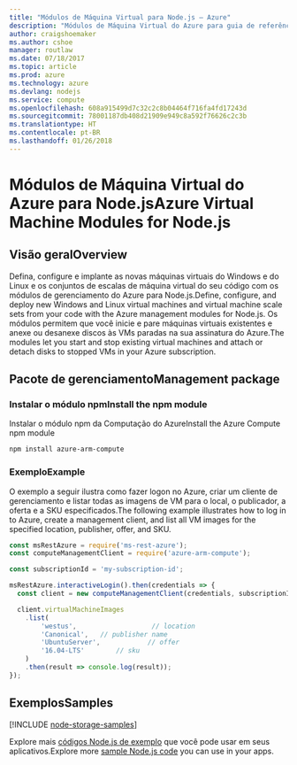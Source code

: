 ```yaml
---
title: "Módulos de Máquina Virtual para Node.js – Azure"
description: "Módulos de Máquina Virtual do Azure para guia de referência do Node.js"
author: craigshoemaker
ms.author: cshoe
manager: routlaw
ms.date: 07/18/2017
ms.topic: article
ms.prod: azure
ms.technology: azure
ms.devlang: nodejs
ms.service: compute
ms.openlocfilehash: 608a915499d7c32c2c8b04464f716fa4fd17243d
ms.sourcegitcommit: 78001187db408d21909e949c8a592f76626c2c3b
ms.translationtype: HT
ms.contentlocale: pt-BR
ms.lasthandoff: 01/26/2018
---
```

# <a name="azure-virtual-machine-modules-for-nodejs"></a><span data-ttu-id="d047c-103">Módulos de Máquina Virtual do Azure para Node.js</span><span class="sxs-lookup"><span data-stu-id="d047c-103">Azure Virtual Machine Modules for Node.js</span></span>

## <a name="overview"></a><span data-ttu-id="d047c-104">Visão geral</span><span class="sxs-lookup"><span data-stu-id="d047c-104">Overview</span></span>

<span data-ttu-id="d047c-105">Defina, configure e implante as novas máquinas virtuais do Windows e do Linux e os conjuntos de escalas de máquina virtual do seu código com os módulos de gerenciamento do Azure para Node.js.</span><span class="sxs-lookup"><span data-stu-id="d047c-105">Define, configure, and deploy new Windows and Linux virtual machines and virtual machine scale sets from your code with the Azure management modules for Node.js.</span></span> <span data-ttu-id="d047c-106">Os módulos permitem que você inicie e pare máquinas virtuais existentes e anexe ou desanexe discos às VMs paradas na sua assinatura do Azure.</span><span class="sxs-lookup"><span data-stu-id="d047c-106">The modules let you start and stop existing virtual machines and attach or detach disks to stopped VMs in your Azure subscription.</span></span>

## <a name="management-package"></a><span data-ttu-id="d047c-107">Pacote de gerenciamento</span><span class="sxs-lookup"><span data-stu-id="d047c-107">Management package</span></span>

### <a name="install-the-npm-module"></a><span data-ttu-id="d047c-108">Instalar o módulo npm</span><span class="sxs-lookup"><span data-stu-id="d047c-108">Install the npm module</span></span>

<span data-ttu-id="d047c-109">Instalar o módulo npm da Computação do Azure</span><span class="sxs-lookup"><span data-stu-id="d047c-109">Install the Azure Compute npm module</span></span>

```bash
npm install azure-arm-compute
```   

### <a name="example"></a><span data-ttu-id="d047c-110">Exemplo</span><span class="sxs-lookup"><span data-stu-id="d047c-110">Example</span></span>

<span data-ttu-id="d047c-111">O exemplo a seguir ilustra como fazer logon no Azure, criar um cliente de gerenciamento e listar todas as imagens de VM para o local, o publicador, a oferta e a SKU especificados.</span><span class="sxs-lookup"><span data-stu-id="d047c-111">The following example illustrates how to log in to Azure, create a management client, and list all VM images for the specified location, publisher, offer, and SKU.</span></span>

```javascript
const msRestAzure = require('ms-rest-azure');
const computeManagementClient = require('azure-arm-compute');

const subscriptionId = 'my-subscription-id';

msRestAzure.interactiveLogin().then(credentials => {
  const client = new computeManagementClient(credentials, subscriptionId);

  client.virtualMachineImages
    .list(
        'westus',                   // location
        'Canonical',   // publisher name
        'UbuntuServer',            // offer
        '16.04-LTS'        // sku
    )
    .then(result => console.log(result));
});
```

## <a name="samples"></a><span data-ttu-id="d047c-112">Exemplos</span><span class="sxs-lookup"><span data-stu-id="d047c-112">Samples</span></span>

[!INCLUDE [node-storage-samples](../docs-ref-conceptual/includes/virtualmachines-samples.md)]

<span data-ttu-id="d047c-113">Explore mais [códigos Node.js de exemplo](https://azure.microsoft.com/resources/samples/?platform=nodejs) que você pode usar em seus aplicativos.</span><span class="sxs-lookup"><span data-stu-id="d047c-113">Explore more [sample Node.js code](https://azure.microsoft.com/resources/samples/?platform=nodejs) you can use in your apps.</span></span>
